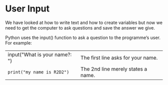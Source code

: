 # User Input
We have looked at how to write text and how to create variables but now we need to get the computer to ask questions and save the answer we give.

Python uses the input() function to ask a question to the programme’s user. 
For example:

| | |
|-|-|
|    input("What is your name?: ") | The first line asks for your name.|
|`print("my name is R2D2")` | The 2nd line merely states a name.|
